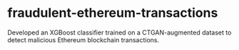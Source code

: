 # fraudulent-ethereum-transactions
Developed an XGBoost classifier trained on a CTGAN-augmented dataset to detect malicious Ethereum blockchain transactions.
